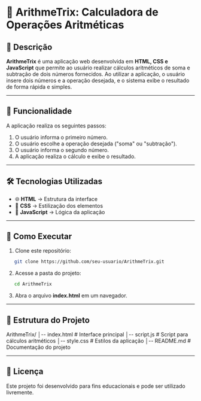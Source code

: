 # 🤹 ArithmeTrix: Calculadora de Operações Aritméticas

## 📌 Descrição
**ArithmeTrix** é uma aplicação web desenvolvida em **HTML, CSS e JavaScript** que permite ao usuário realizar cálculos aritméticos de soma e subtração de dois números fornecidos. Ao utilizar a aplicação, o usuário insere dois números e a operação desejada, e o sistema exibe o resultado de forma rápida e simples.

---

## 🎯 Funcionalidade
A aplicação realiza os seguintes passos:

1. O usuário informa o primeiro número.
2. O usuário escolhe a operação desejada ("soma" ou "subtração").
3. O usuário informa o segundo número.
4. A aplicação realiza o cálculo e exibe o resultado.

---

## 🛠 Tecnologias Utilizadas
- 🌐 **HTML** → Estrutura da interface
- 🎨 **CSS** → Estilização dos elementos
- 🚀 **JavaScript** → Lógica da aplicação

---

## 🚀 Como Executar
1. Clone este repositório:
   
```bash
   git clone https://github.com/seu-usuario/ArithmeTrix.git
   ```

2. Acesse a pasta do projeto:
   
```bash
   cd ArithmeTrix
   ```

3. Abra o arquivo **index.html** em um navegador.

---

## 📂 Estrutura do Projeto
ArithmeTrix/
│-- index.html         # Interface principal
│-- script.js          # Script para cálculos aritméticos
│-- style.css          # Estilos da aplicação
│-- README.md          # Documentação do projeto

---

## 📜 Licença
Este projeto foi desenvolvido para fins educacionais e pode ser utilizado livremente.
